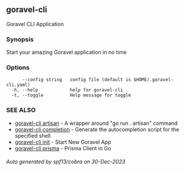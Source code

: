 ## goravel-cli

Goravel CLI Application

### Synopsis

Start your amazing Goravel application in no time

### Options

```
      --config string   config file (default is $HOME/.goravel-cli.yaml)
  -h, --help            help for goravel-cli
  -t, --toggle          Help message for toggle
```

### SEE ALSO

* [goravel-cli artisan](goravel-cli_artisan.md)	 - A wrapper around "go run . artisan" command
* [goravel-cli completion](goravel-cli_completion.md)	 - Generate the autocompletion script for the specified shell
* [goravel-cli init](goravel-cli_init.md)	 - Start New Goravel App
* [goravel-cli prisma](goravel-cli_prisma.md)	 - Prisma Client in Go

###### Auto generated by spf13/cobra on 30-Dec-2023
